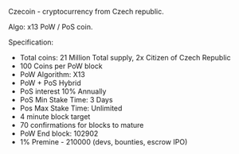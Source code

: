 
Czecoin - cryptocurrency from Czech republic. 

Algo: x13 PoW / PoS coin.

Specification:
- Total coins: 21 Million Total supply, 2x Citizen of Czech Republic
- 100 Coins per PoW block
- PoW Algorithm: X13
- PoW + PoS Hybrid
- PoS interest 10% Annually
- PoS Min Stake Time: 3 Days
- Pos Max Stake Time: Unlimited
- 4 minute block target
- 70 confirmations for blocks to mature
- PoW End block: 102902
- 1% Premine - 210000 (devs, bounties, escrow IPO)